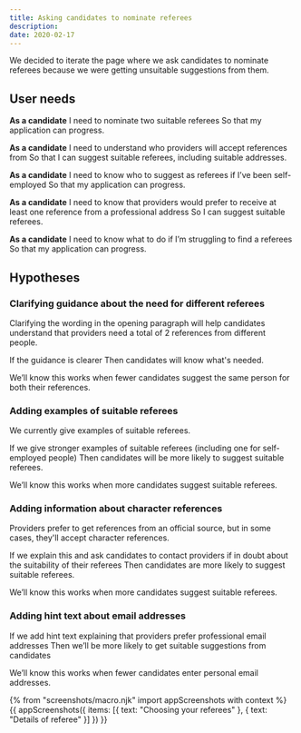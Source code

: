 ```yaml
---
title: Asking candidates to nominate referees
description:
date: 2020-02-17
---
```

We decided to iterate the page where we ask candidates to nominate referees because we were getting unsuitable suggestions from them.

## User needs

**As a candidate**
I need to nominate two suitable referees
So that my application can progress.

**As a candidate**
I need to understand who providers will accept references from
So that I can suggest suitable referees, including suitable addresses.

**As a candidate**
I need to know who to suggest as referees if I’ve been self-employed
So that my application can progress.

**As a candidate**
I need to know that providers would prefer to receive at least one reference from a professional address
So I can suggest suitable referees.

**As a candidate**
I need to know what to do if I’m struggling to find a referees
So that my application can progress.

## Hypotheses

### Clarifying guidance about the need for different referees

Clarifying the wording in the opening paragraph will help candidates understand that providers need a total of 2 references from different people.

If the guidance is clearer
Then candidates will know what's needed.

We’ll know this works when fewer candidates suggest the same person for both their references.

### Adding examples of suitable referees

We currently give examples of suitable referees.

If we give stronger examples of suitable referees (including one for self-employed people)
Then candidates will be more likely to suggest suitable referees.

We’ll know this works when more candidates suggest suitable referees.

### Adding information about character references

Providers prefer to get references from an official source, but in some cases, they'll accept character references.

If we explain this and ask candidates to contact providers if in doubt about the suitability of their referees
Then candidates are more likely to suggest suitable referees.

We’ll know this works when more candidates suggest suitable referees.

### Adding hint text about email addresses

If we add hint text explaining that providers prefer professional email addresses
Then we’ll be more likely to get suitable suggestions from candidates

We’ll know this works when fewer candidates enter personal email addresses.

{% from "screenshots/macro.njk" import appScreenshots with context %}
{{ appScreenshots({
  items: [{
    text: "Choosing your referees"
  }, {
    text: "Details of referee"
  }]
}) }}
